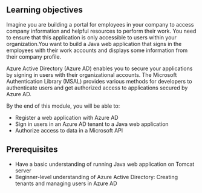 <!-- Introductory text here: motivational scenario and lead-in. See https://review.docs.microsoft.com/en-us/learn-docs/docs/id-guidance-introductions?branch=master 

For guidance on writing a scenario, see https://review.docs.microsoft.com/en-us/learn-docs/docs/id-guidance-scenarios?branch=master

-->

<!--

Guidance for all content:

 - Ignore the linter warning about how the first line of a unit should be a header. The platform renders the unit title as an H1 at the top. All headers used in content should be H2 or smaller.
 - Links to other content (in Learn, Docs or anywhere else), put them in a section in the final Summary unit called "Learn more" or "Further reading" or something similar. If you need to mention the external resources in the content, indicate to the user that links are located at the end of the module.
- All content, including images, must be original and not copied from Docs or anywhere else.
- Screenshots: see https://review.docs.microsoft.com/en-us/help/contribute/contribute-how-to-create-screenshot?branch=master for requirements and guidance.
- Conceptual images and diagrams: Don't spend lots of time creating polished diagrams. Work with the Learn team to submit a conceptual image creation request if new art is needed.
- Video: Work with your contact on the Learn team.
- Zone pivots: See https://review.docs.microsoft.com/en-us/learn-docs/docs/unit-add-zone-pivots?branch=master
- Think carefully about the knowledge prerequisites you declare for your content, and use them to shape the content and keep the scope reasonable. In both conceptual content and exercise steps, don't dwell on things you expect the reader to already know and understand.
- Feel free to use HTML comments like these during authoring. They show up in published content as HTML comments - the platform doesn't render them on the page, but they are present in the pae source, so remove them all before publishing.

Guidance for content and exercise units:

- Most standard content should generally follow a pattern of alternating between "content" units and "exercise" units. See https://review.docs.microsoft.com/en-us/learn-docs/docs/id-guidance-standardmodules?branch=master
- Don't include a summary section in individual units
- Don't include a sentence or section to transition to the next unit. The platform will insert the name of the next unit above the navigation button at the bottom

-->

## Learning objectives

Imagine you are building a portal for employees in your company to access company information and helpful resources to perform their work. You need to ensure that this application is only accessible to users within your organization.You want to build a Java web application that signs in the employees with their work accounts and displays some information from their company profile. 

Azure Active Directory (Azure AD) enables you to secure your applications by signing in users with their organizational accounts. The Microsoft Authentication Library (MSAL) provides various methods for developers to authenticate users and get authorized access to applications secured by Azure AD.

By the end of this module, you will be able to:

<!--  Bullet list copied from index.yml -->
- Register a web application with Azure AD
- Sign in users in an Azure AD tenant to a Java web application
- Authorize access to data in a Microsoft API 

## Prerequisites

<!-- Bullet list copied from index.yml. If there are no prerequisites, remove this section -->
- Have a basic understanding of running Java web application on Tomcat server
- Beginner-level understanding of Azure Active Directory: Creating tenants and managing users in Azure AD 